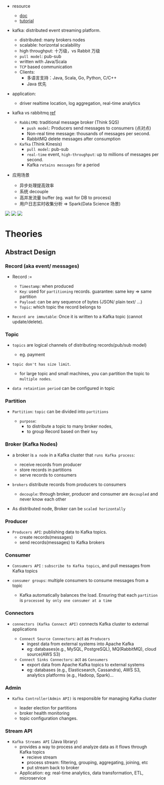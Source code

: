- resource

  - [doc](https://kafka.apache.org/documentation/)
  - [tutorial](https://www.bilibili.com/video/BV19y4y1b7Uo?p=4)

- kafka: distributed event streaming platform.

  - distributed: many brokers nodes
  - scalable: horizontal scalability
  - high throughput: 十万级，vs Rabbit 万级
  - `pull model`: pub-sub
  - written with Java/Scala
  - `TCP` based communication
  - Clients:
    - 多语言支持：Java, Scala, Go, Python, C/C++
    - Java 优先

- application:

  - driver realtime location, log aggregation, real-time analytics

- kafka vs rabbitmq [ref](https://aws.amazon.com/compare/the-difference-between-rabbitmq-and-kafka/)

  - `RabbitMQ`: traditional message broker (Think SQS)
    - `push model`: Producers send messages to consumers (点对点)
    - Non-real time message: thousands of messages per second.
    - RabbitMQ delete messages after consumption
  - `Kafka` (Think Kinesis)
    - `pull model`: pub-sub
    - `real-time` event, `high-throughput`: up to millions of messages per second.
    - Kafka `retains messages` for a period

- 应用场景
  - 异步处理提高效率
  - 系统 decouple
  - 高并发流量 buffer (eg. wait for DB to process)
  - 用户日志实时收集分析 => Spark(Data Science 场景)

![](https://imgur.com/4VroLLd.jpg)
![](https://imgur.com/qYsHLMG.jpg)
![](https://imgur.com/agYuLFB.jpg)

# Theories

## Abstract Design

### Record (aka event/ messages)

- Record :=

  - `Timestamp`: when produced
  - `Key`: used for `partitioning` records. guarantee: same key => same partition
  - `Payload`: can be any sequence of bytes (JSON/ plain text/ ...)
  - `Topic`: which topic the record belongs to

- `Record are immutable`: Once it is written to a Kafka topic (cannot update/delete).

### Topic

- `topics` are logical channels of distributing records(pub/sub model)

  - eg. payment

- `topic don't has size limit`.

  - for large topic and small machines, you can partition the topic to `multiple nodes`.

- `data retaintion period` can be configured in topic

### Partition

- `Partition`: `topic` can be divided into `partitions`

  - `purpose`:
    - to distribute a topic to many broker nodes,
    - to group Record based on their `key`

### Broker (Kafka Nodes)

- a broker is `a node` in a Kafka cluster that `runs Kafka process`:

  - receive records from producer
  - store records in partitions
  - serve records to consumers

- `brokers` distribute records from producers to consumers

  - `decouple`: through broker, producer and consumer are `decoupled` and never know each other

- As distributed node, Broker can be `scaled horizontally`

### Producer

- `Producers API`: publishing data to Kafka topics.
  - create records(messages)
  - send records(messages) to Kafka brokers

### Consumer

- `Consumers API` : `subscribe to Kafka topics`, and pull messages from Kafka topics

- `consumer groups`: multiple consumers to consume messages from a topic
  - Kafka automatically balances the load. Ensuring that each `partition` is `processed by only one consumer at a time`

### Connectors

- `connectors (Kafka Connect API)` connects Kafka cluster to external applications

  - `Connect Source Connectors`: act as `Producers`
    - ingest data from external systems into Apache Kafka
    - eg: databases(e.g., MySQL, PostgreSQL), MQ(RabbitMQ), cloud source(AWS S3)
  - `Connect Sinks Connectors`: act as `Consumers`
    - export data from Apache Kafka topics to external systems
    - eg: databases (e.g., Elasticsearch, Cassandra), AWS S3, analytics platforms (e.g., Hadoop, Spark)...

### Admin

- `Kafka Controller(Admin API)` is responsible for managing Kafka cluster

  - leader election for partitions
  - broker health monitoring
  - topic configuration changes.

### Stream API

- `Kafka Streams API` (Java library)
  - provides a way to process and analyze data as it flows through Kafka topics
    - recieve stream
    - process stream: filtering, grouping, aggregating, joining, etc
    - put stream back to broker
  - Application: eg: real-time analytics, data transformation, ETL, microservice
